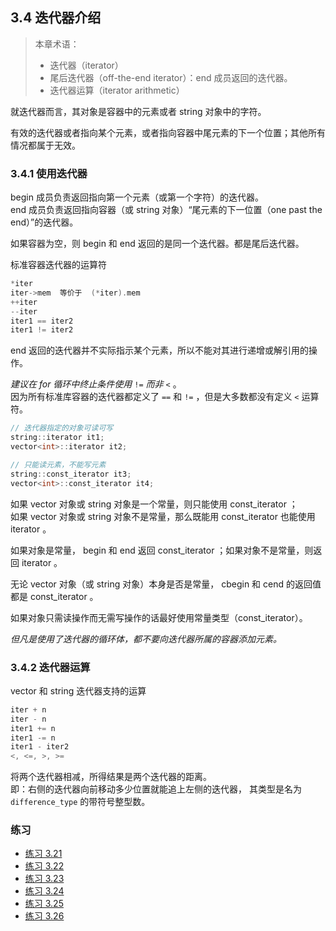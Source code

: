 ## 3.4 迭代器介绍

> 本章术语：
> * 迭代器（iterator）
> * 尾后迭代器（off-the-end iterator）：end 成员返回的迭代器。
> * 迭代器运算（iterator arithmetic）


就迭代器而言，其对象是容器中的元素或者 string 对象中的字符。

有效的迭代器或者指向某个元素，或者指向容器中尾元素的下一个位置；其他所有情况都属于无效。

### 3.4.1 使用迭代器
begin 成员负责返回指向第一个元素（或第一个字符）的迭代器。  
end 成员负责返回指向容器（或 string 对象）“尾元素的下一位置（one past the end）”的迭代器。

如果容器为空，则 begin 和 end 返回的是同一个迭代器。都是尾后迭代器。

标准容器迭代器的运算符
```c
*iter
iter->mem  等价于  (*iter).mem
++iter
--iter
iter1 == iter2
iter1 != iter2
```

end 返回的迭代器并不实际指示某个元素，所以不能对其进行递增或解引用的操作。

*建议在 for 循环中终止条件使用* `!=` *而非* `<` 。  
因为所有标准库容器的迭代器都定义了 `==` 和 `!=` ，但是大多数都没有定义 `<` 运算符。

```c
// 迭代器指定的对象可读可写
string::iterator it1;
vector<int>::iterator it2;

// 只能读元素，不能写元素
string::const_iterator it3;
vector<int>::const_iterator it4;
```

如果 vector 对象或 string 对象是一个常量，则只能使用 const_iterator ；  
如果 vector 对象或 string 对象不是常量，那么既能用 const_iterator 也能使用 iterator 。

如果对象是常量， begin 和 end 返回 const_iterator ；如果对象不是常量，则返回 iterator 。

无论 vector 对象（或 string 对象）本身是否是常量， cbegin 和 cend 的返回值都是 const_iterator 。

如果对象只需读操作而无需写操作的话最好使用常量类型（const_iterator）。

*但凡是使用了迭代器的循环体，都不要向迭代器所属的容器添加元素。*

### 3.4.2 迭代器运算
vector 和 string 迭代器支持的运算
```c
iter + n
iter - n
iter1 += n
iter1 -= n
iter1 - iter2
<, <=, >, >=
```

将两个迭代器相减，所得结果是两个迭代器的距离。  
即：右侧的迭代器向前移动多少位置就能追上左侧的迭代器，
其类型是名为 `difference_type` 的带符号整型数。

### 练习
* [练习 3.21](../src/quiz_3.21.cpp)
* [练习 3.22](../src/quiz_3.22.cpp)
* [练习 3.23](../src/quiz_3.23.cpp)
* [练习 3.24](../src/quiz_3.24.cpp)
* [练习 3.25](../src/quiz_3.25.cpp)
* [练习 3.26](../src/quiz_3.26.md)
